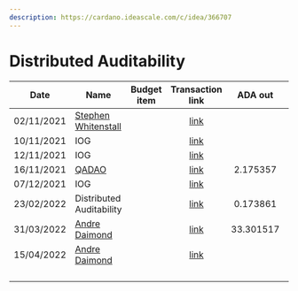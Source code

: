 ```yaml
---
description: https://cardano.ideascale.com/c/idea/366707
---
```


# Distributed Auditability

<table><thead><tr><th>Date</th><th>Name</th><th data-type="select">Budget item</th><th align="center">Transaction link</th><th align="center">ADA out</th><th align="center">ADA in</th><th align="center">Balance</th></tr></thead><tbody><tr><td>02/11/2021</td><td><a href="https://github.com/miroslavrajh/Catalyst-members/blob/main/profiles/W/Stephen-Whitenstall.md">Stephen Whitenstall</a></td><td></td><td align="center"><a href="https://raw.githubusercontent.com/treasuryguild/Training-and-Automation/main/Transactions/Fund6/Distributed-Auditability/Test-Transaction/1648705777626-Stephen-Whitenstall.json">link</a></td><td align="center"></td><td align="center">10</td><td align="center">10</td></tr><tr><td>10/11/2021</td><td>IOG</td><td></td><td align="center"><a href="https://raw.githubusercontent.com/treasuryguild/Training-and-Automation/main/Transactions/Fund6/Distributed-Auditability/Test-Transaction/1648705906694-IOG.json">link</a></td><td align="center"></td><td align="center">1</td><td align="center">11</td></tr><tr><td>12/11/2021</td><td>IOG</td><td></td><td align="center"><a href="https://raw.githubusercontent.com/treasuryguild/Training-and-Automation/main/Transactions/Fund6/Distributed-Auditability/Incoming-IOG/1648706031040-IOG.json">link</a></td><td align="center"></td><td align="center">2463.054187</td><td align="center">2474.054187</td></tr><tr><td>16/11/2021</td><td><a href="https://quality-assurance-dao.github.io">QADAO</a></td><td></td><td align="center"><a href="https://raw.githubusercontent.com/treasuryguild/Training-and-Automation/main/Transactions/Fund6/Distributed-Auditability/Stake-Pool/1648706178014-QADAO.json">link</a></td><td align="center">2.175357</td><td align="center"></td><td align="center">2471.878830</td></tr><tr><td>07/12/2021</td><td>IOG</td><td></td><td align="center"><a href="https://raw.githubusercontent.com/treasuryguild/Training-and-Automation/main/Transactions/Fund6/Distributed-Auditability/Incoming-IOG/1648706298344-IOG.json">link</a></td><td align="center"></td><td align="center">2657.142857</td><td align="center">5129.021687</td></tr><tr><td>23/02/2022</td><td>Distributed Auditability</td><td></td><td align="center"><a href="https://raw.githubusercontent.com/treasuryguild/Training-and-Automation/main/Transactions/Fund6/Distributed-Auditability/Stake-Pool/1648706876966-Distributed-Auditability.json">link</a></td><td align="center">0.173861</td><td align="center"></td><td align="center">5128.847826</td></tr><tr><td>31/03/2022</td><td><a href="https://github.com/miroslavrajh/Catalyst-members/blob/main/profiles/D/Andre-Diamond.md">Andre Daimond</a></td><td></td><td align="center"><a href="https://raw.githubusercontent.com/treasuryguild/Training-and-Automation/main/Transactions/Fund6/Distributed-Auditability/Marketing/1648707283630-Andr%C3%A9-Diamond.json">link</a></td><td align="center">33.301517</td><td align="center"></td><td align="center">5095.546309</td></tr><tr><td>15/04/2022</td><td><a href="https://github.com/miroslavrajh/Catalyst-members/blob/main/profiles/D/Andre-Diamond.md">Andre Daimond</a></td><td></td><td align="center"><a href="https://raw.githubusercontent.com/treasuryguild/Training-and-Automation/main/Transactions/Fund6/Distributed-Auditability/Marketing/1650009956937-Andr%C3%A9-Diamond.json">link</a></td><td align="center"></td><td align="center"></td><td align="center"></td></tr><tr><td></td><td></td><td></td><td align="center"></td><td align="center"></td><td align="center"></td><td align="center"></td></tr><tr><td></td><td></td><td></td><td align="center"></td><td align="center"></td><td align="center"></td><td align="center"></td></tr><tr><td></td><td></td><td></td><td align="center"></td><td align="center"></td><td align="center"></td><td align="center"></td></tr><tr><td></td><td></td><td></td><td align="center"></td><td align="center"></td><td align="center"></td><td align="center"></td></tr></tbody></table>
